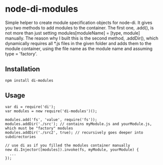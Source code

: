 node-di-modules
===============

Simple helper to create module specification objects for node-di.
It gives you two methods to add modules to the container. The first one, .add(), is not more than
just setting modules[moduleName] = [type, module] manually. The reason why I built this is the second
method, .addDir(), which dynamically requires all \*.js files in the given folder and adds them to the
module container, using the file name as the module name and assuming type = 'factory'.


Installation
------------

`npm install di-modules`


Usage
-----

    var di = require('di');
    var modules = new require('di-modules')();

    modules.add('fs', 'value', require('fs'));
    modules.addDir('./src'); // contains myModule.js and yourModule.js, which must be "factory" modules
    modules.addDir('./src2', true); // recursively goes deeper into subdirectories

    // use di as if you filled the modules container manually
    new di.Injector([modules]).invoke(fs, myModule, yourModule) {
      ...
    });
